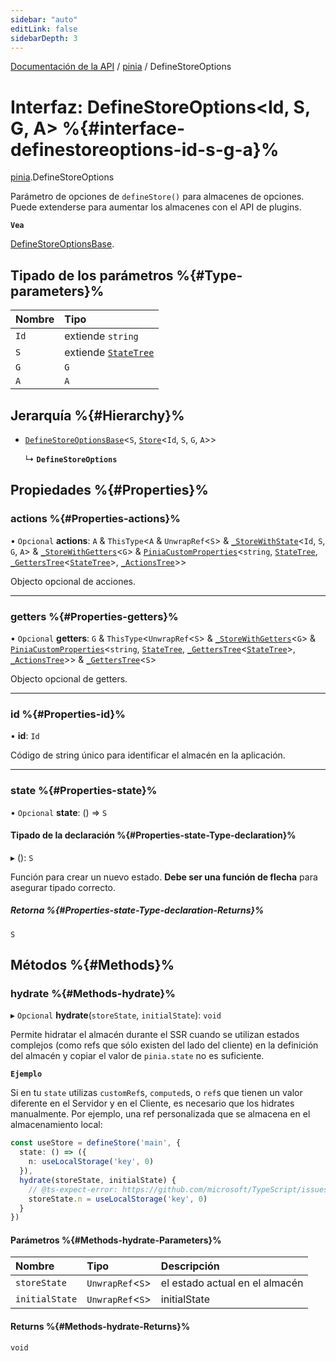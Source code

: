 ```yaml
---
sidebar: "auto"
editLink: false
sidebarDepth: 3
---
```


[Documentación de la API](../index.md) / [pinia](../modules/pinia.md) / DefineStoreOptions

# Interfaz: DefineStoreOptions<Id, S, G, A\> %{#interface-definestoreoptions-id-s-g-a}%

[pinia](../modules/pinia.md).DefineStoreOptions

Parámetro de opciones de `defineStore()` para almacenes de opciones. Puede extenderse para aumentar los almacenes con el API de plugins.

**`Vea`**

[DefineStoreOptionsBase](pinia.DefineStoreOptionsBase.md).

## Tipado de los parámetros %{#Type-parameters}%

| Nombre | Tipo |
| :------ | :------ |
| `Id` | extiende `string` |
| `S` | extiende [`StateTree`](../modules/pinia.md#statetree) |
| `G` | `G` |
| `A` | `A` |

## Jerarquía %{#Hierarchy}%

- [`DefineStoreOptionsBase`](pinia.DefineStoreOptionsBase.md)<`S`, [`Store`](../modules/pinia.md#store)<`Id`, `S`, `G`, `A`\>\>

  ↳ **`DefineStoreOptions`**

## Propiedades %{#Properties}%

### actions %{#Properties-actions}%

• `Opcional` **actions**: `A` & `ThisType`<`A` & `UnwrapRef`<`S`\> & [`_StoreWithState`](pinia._StoreWithState.md)<`Id`, `S`, `G`, `A`\> & [`_StoreWithGetters`](../modules/pinia.md#_storewithgetters)<`G`\> & [`PiniaCustomProperties`](pinia.PiniaCustomProperties.md)<`string`, [`StateTree`](../modules/pinia.md#statetree), [`_GettersTree`](../modules/pinia.md#_getterstree)<[`StateTree`](../modules/pinia.md#statetree)\>, [`_ActionsTree`](../modules/pinia.md#_actionstree)\>\>

Objecto opcional de acciones.

___

### getters %{#Properties-getters}%

• `Opcional` **getters**: `G` & `ThisType`<`UnwrapRef`<`S`\> & [`_StoreWithGetters`](../modules/pinia.md#_storewithgetters)<`G`\> & [`PiniaCustomProperties`](pinia.PiniaCustomProperties.md)<`string`, [`StateTree`](../modules/pinia.md#statetree), [`_GettersTree`](../modules/pinia.md#_getterstree)<[`StateTree`](../modules/pinia.md#statetree)\>, [`_ActionsTree`](../modules/pinia.md#_actionstree)\>\> & [`_GettersTree`](../modules/pinia.md#_getterstree)<`S`\>

Objecto opcional de getters.

___

### id %{#Properties-id}%

• **id**: `Id`

Código de string único para identificar el almacén en la aplicación.

___

### state %{#Properties-state}%

• `Opcional` **state**: () => `S`

#### Tipado de la declaración %{#Properties-state-Type-declaration}%

▸ (): `S`

Función para crear un nuevo estado. **Debe ser una función de flecha** para asegurar
tipado correcto.

##### Retorna %{#Properties-state-Type-declaration-Returns}%

`S`

## Métodos %{#Methods}%

### hydrate %{#Methods-hydrate}%

▸ `Opcional` **hydrate**(`storeState`, `initialState`): `void`

Permite hidratar el almacén durante el SSR cuando se utilizan estados complejos (como refs que sólo existen del lado del cliente) en la definición del almacén y copiar el valor de `pinia.state` no es suficiente.

**`Ejemplo`**

Si en tu `state` utilizas `customRef`s, `computed`s, o `ref`s que tienen un valor diferente en el Servidor y en el Cliente, es necesario que los hidrates manualmente. Por ejemplo, una ref personalizada que se almacena en el almacenamiento local:

```ts
const useStore = defineStore('main', {
  state: () => ({
    n: useLocalStorage('key', 0)
  }),
  hydrate(storeState, initialState) {
    // @ts-expect-error: https://github.com/microsoft/TypeScript/issues/43826
    storeState.n = useLocalStorage('key', 0)
  }
})
```

#### Parámetros %{#Methods-hydrate-Parameters}%

| Nombre | Tipo | Descripción |
| :------ | :------ | :------ |
| `storeState` | `UnwrapRef`<`S`\> | el estado actual en el almacén |
| `initialState` | `UnwrapRef`<`S`\> | initialState |

#### Returns %{#Methods-hydrate-Returns}%

`void`
